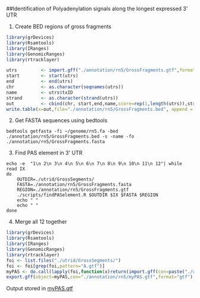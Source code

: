 ##Identification of Polyadenylation signals along the longest expressed 3' UTR

1. Create BED regions of gross fragments

``` R
library(grDevices)
library(Rsamtools)
library(IRanges)
library(GenomicRanges)
library(rtracklayer)

utrs         <- import.gff("./annotation/rn5/GrossFragments.gtf",format="gtf")
start        <- start(utrs)
end          <- end(utrs)
chr          <- as.character(seqnames(utrs))
name         <- utrs$txID
strand       <- as.character(strand(utrs))
out          <- cbind(chr, start,end,name,score=rep(1,length(utrs)),strand)
write.table(x=out,file="./annotation/rn5/GrossFragments.bed", append = FALSE, quote = FALSE, sep = "\t", eol = "\n", na = "NA", row.names = FALSE,col.names = FALSE)
```

2. Get FASTA sequences using bedtools
```
bedtools getfasta -fi ~/genome/rn5.fa -bed ./annotation/rn5/GrossFragments.bed -s -name -fo ./annotation/rn5/GrossFragments.fasta
```

3. Find PAS element in 3' UTR
```
echo -e  "1\n 2\n 3\n 4\n 5\n 6\n 7\n 8\n 9\n 10\n 11\n 12"| while read IX
do
    OUTDIR=./utrid/GrossSegments/
    FASTA=./annotation/rn5/GrossFragments.fasta
    REGION=./annotation/rn5/GrossFragments.gtf
    ./scripts/findPASelement.R $OUTDIR $IX $FASTA $REGION
    echo " "
    echo " "
done
```

4. Merge all 12 together

``` R
library(grDevices)
library(Rsamtools)
library(IRanges)
library(GenomicRanges)
library(rtracklayer)
foi <- list.files("./utrid/GrossSegments/")
foi <- foi[grep(foi,pattern="A.gtf")]
myPAS <- do.call(lapply(foi,function(x)return(import.gff(con=paste("./utrid/GrossSegments/",x,sep=""),format="gtf"))),what=c)
export.gff(object=myPAS,con="./annotation/rn5/myPAS.gtf",format="gtf")
```
Output stored in [myPAS.gtf](./annotation/rn5/myPAS.gtf)
